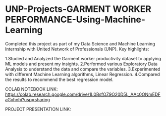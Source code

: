 # UNP-Projects-GARMENT WORKER PERFORMANCE-Using-Machine-Learning 

Completed this project as part of my Data Science and Machine Learning Internship with United Network of Professionals (UNP). Key highlights:

1.Studied and Analyzed the Garment worker productivity dataset to applying ML models and present my insights.
2.Performed various Exploratory Data Analysis to understand the data and compare the variables.
3.Experimented with different Machine Learning algorithms, Linear Regression.
4.Compared the results to recommend the best regression model.

COLAB NOTEBOOK LINK:
https://colab.research.google.com/drive/1L0BsfOZ9O20D5L_AAc0ONmEDFaGxhnhi?usp=sharing

PROJECT PRESENTATION LINK:
